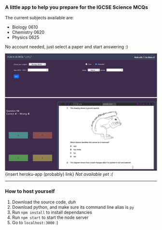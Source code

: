 ### A little app to help you prepare for the IGCSE Science MCQs 
The current subjects available are:
- Biology 0610
- Chemistry 0620
- Physics 0625

No account needed, just select a paper and start answering :)

![Interface screenshot](screenshot1.png "hover over second one lol")
![Yet another interface screenshot](screenshot2.png "haha amazing scores ik")
{insert heroku-app (probably) link} *Not available yet :(*

---
### How to host yourself
1. Download the source code, *duh*
2. Download python, and make sure its command line alias is `py`
3. Run `npm install` to install dependancies
4. Run `npm start` to start the node server
5. Go to `localhost:3000` :)